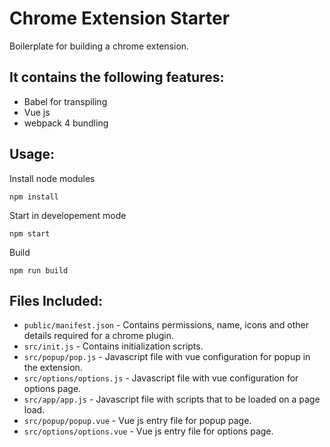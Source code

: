 # Chrome Extension Starter

Boilerplate for building a chrome extension.

## It contains the following features:
- Babel for transpiling
- Vue js
- webpack 4 bundling

## Usage: 
Install node modules
```
npm install
```

Start in developement mode
```
npm start
```

Build
```
npm run build
```

## Files Included:
- `public/manifest.json` - Contains permissions, name, icons and other details required for a chrome plugin.
- `src/init.js` - Contains initialization scripts.
- `src/popup/pop.js` - Javascript file with vue configuration for popup in the extension. 
- `src/options/options.js` - Javascript file with vue configuration for options page. 
- `src/app/app.js` - Javascript file with scripts that to be loaded on a page load. 
- `src/popup/popup.vue` - Vue js entry file for popup page. 
- `src/options/options.vue` - Vue js entry file for options page. 
